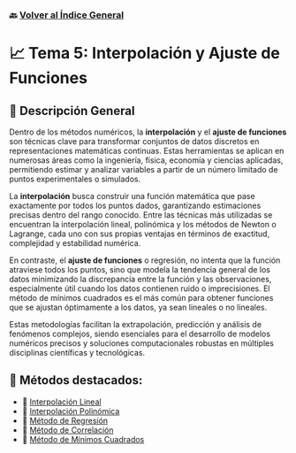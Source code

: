 ### 🔙 [Volver al Índice General](https://github.com/Juan200519287393u83/Metodos_Numericos/tree/main)

# 📈 Tema 5: Interpolación y Ajuste de Funciones

## 📝 Descripción General

Dentro de los métodos numéricos, la **interpolación** y el **ajuste de funciones** son técnicas clave para transformar conjuntos de datos discretos en representaciones matemáticas continuas. Estas herramientas se aplican en numerosas áreas como la ingeniería, física, economía y ciencias aplicadas, permitiendo estimar y analizar variables a partir de un número limitado de puntos experimentales o simulados.

La **interpolación** busca construir una función matemática que pase exactamente por todos los puntos dados, garantizando estimaciones precisas dentro del rango conocido. Entre las técnicas más utilizadas se encuentran la interpolación lineal, polinómica y los métodos de Newton o Lagrange, cada uno con sus propias ventajas en términos de exactitud, complejidad y estabilidad numérica.

En contraste, el **ajuste de funciones** o regresión, no intenta que la función atraviese todos los puntos, sino que modela la tendencia general de los datos minimizando la discrepancia entre la función y las observaciones, especialmente útil cuando los datos contienen ruido o imprecisiones. El método de mínimos cuadrados es el más común para obtener funciones que se ajustan óptimamente a los datos, ya sean lineales o no lineales.

Estas metodologías facilitan la extrapolación, predicción y análisis de fenómenos complejos, siendo esenciales para el desarrollo de modelos numéricos precisos y soluciones computacionales robustas en múltiples disciplinas científicas y tecnológicas.

## 📂 Métodos destacados:

* 🔹 [Interpolación Lineal](https://github.com/Juan200519287393u83/Metodos_Numericos/blob/main/T5%20-%20Interpolaci%C3%B3n%20y%20Ajuste%20de%20Funciones/Interpolaci%C3%B3n%20Lineal.md)
* 🔹 [Interpolación Polinómica](https://github.com/Juan200519287393u83/Metodos_Numericos/blob/main/T5%20-%20Interpolaci%C3%B3n%20y%20Ajuste%20de%20Funciones/Interpolaci%C3%B3n%20Polin%C3%B3mica.md)
* 🔹 [Método de Regresión](https://github.com/Juan200519287393u83/Metodos_Numericos/blob/main/T5%20-%20Interpolaci%C3%B3n%20y%20Ajuste%20de%20Funciones/M%C3%A9todo%20de%20Regresi%C3%B3n.md)
* 🔹 [Método de Correlación](https://github.com/Juan200519287393u83/Metodos_Numericos/blob/main/T5%20-%20Interpolaci%C3%B3n%20y%20Ajuste%20de%20Funciones/M%C3%A9todo%20de%20Correlaci%C3%B3n.md)
* 🔹 [Método de Mínimos Cuadrados](https://github.com/Juan200519287393u83/Metodos_Numericos/blob/main/T5%20-%20Interpolaci%C3%B3n%20y%20Ajuste%20de%20Funciones/M%C3%A9todo%20de%20M%C3%ADnimos%20Cuadrados.md)
